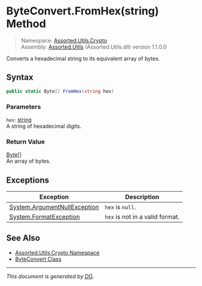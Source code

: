 ﻿# ByteConvert.FromHex(string) Method

> Namespace: [Assorted.Utils.Crypto](index.md#assortedutilscrypto-namespace)\
> Assembly: [Assorted.Utils](index.md) (Assorted.Utils.dll) version 1.1.0.0

Converts a hexadecimal string to its equivalent array of bytes.

## Syntax

```csharp
public static Byte[] FromHex(string hex)
```

### Parameters

`hex`: [string](https://docs.microsoft.com/en-us/dotnet/api/system.string)\
A string of hexadecimal digits.

### Return Value

[Byte[]](https://docs.microsoft.com/en-us/dotnet/api/system.byte)\
An array of bytes.

## Exceptions

Exception | Description
--- | ---
[System.ArgumentNullException](https://docs.microsoft.com/en-us/dotnet/api/system.argumentnullexception) | `hex` is `null`.
[System.FormatException](https://docs.microsoft.com/en-us/dotnet/api/system.formatexception) | `hex` is not in a valid format.

## See Also

- [Assorted.Utils.Crypto Namespace](index.md#assortedutilscrypto-namespace)
- [ByteConvert Class](Assorted.Utils.Crypto.ByteConvert.md)

---

_This document is generated by [DG](https://github.com/Khojasteh/dg)._
